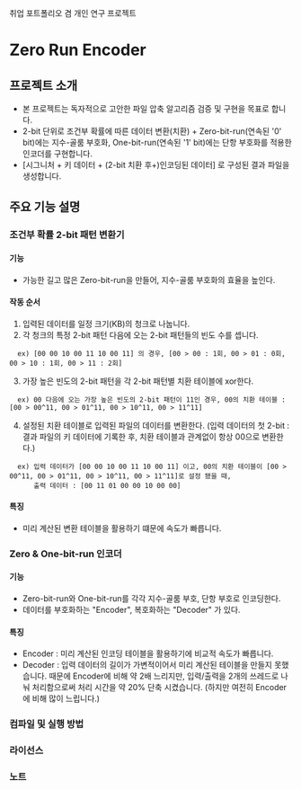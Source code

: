 취업 포트폴리오 겸 개인 연구 프로젝트

# Zero Run Encoder
## 프로젝트 소개
- 본 프로젝트는 독자적으로 고안한 파일 압축 알고리즘 검증 및 구현을 목표로 합니다.
- 2-bit 단위로 조건부 확률에 따른 데이터 변환(치환) + Zero-bit-run(연속된 '0' bit)에는 지수-골룸 부호화, One-bit-run(연속된 '1' bit)에는 단항 부호화를 적용한 인코더를 구현합니다.
- [시그니처 + 키 데이터 + (2-bit 치환 후+)인코딩된 데이터] 로 구성된 결과 파일을 생성합니다.

## 주요 기능 설명
### 조건부 확률 2-bit 패턴 변환기
#### 기능
- 가능한 길고 많은 Zero-bit-run을 만들어, 지수-골룸 부호화의 효율을 높인다.
#### 작동 순서
1. 입력된 데이터를 일정 크기(KB)의 청크로 나눕니다.
2. 각 청크의 특정 2-bit 패턴 다음에 오는 2-bit 패턴들의 빈도 수를 셉니다.
```
  ex) [00 00 10 00 11 10 00 11] 의 경우, [00 > 00 : 1회, 00 > 01 : 0회, 00 > 10 : 1회, 00 > 11 : 2회]    
```
3. 가장 높은 빈도의 2-bit 패턴을 각 2-bit 패턴별 치환 테이블에 xor한다.
```
  ex) 00 다음에 오는 가장 높은 빈도의 2-bit 패턴이 11인 경우, 00의 치환 테이블 : [00 > 00^11, 00 > 01^11, 00 > 10^11, 00 > 11^11]    
```
4. 설정된 치환 테이블로 입력된 파일의 데이터를 변환한다. (입력 데이터의 첫 2-bit : 결과 파일의 키 데이터에 기록한 후, 치환 테이블과 관계없이 항상 00으로 변환한다.)
```
  ex) 입력 데이터가 [00 00 10 00 11 10 00 11] 이고, 00의 치환 테이블이 [00 > 00^11, 00 > 01^11, 00 > 10^11, 00 > 11^11]로 설정 됐을 때,
      출력 데이터 : [00 11 01 00 00 10 00 00]
```
#### 특징
- 미리 계산된 변환 테이블을 활용하기 떄문에 속도가 빠릅니다.

### Zero & One-bit-run 인코더
#### 기능
- Zero-bit-run와 One-bit-run를 각각 지수-골룸 부호, 단항 부호로 인코딩한다.
- 데이터를 부호화하는 "Encoder", 복호화하는 "Decoder" 가 있다.
#### 특징
- Encoder : 미리 계산된 인코딩 테이블을 활용하기에 비교적 속도가 빠릅니다.
- Decoder : 입력 데이터의 길이가 가변적이어서 미리 계산된 테이블을 만들지 못했습니다. 때문에 Encoder에 비해 약 2배 느리지만, 입력/출력을 2개의 쓰레드로 나눠 처리함으로써 처리 시간을 약 20% 단축 시켰습니다. (하지만 여전히 Encoder에 비해 많이 느립니다.)

### 컴파일 및 실행 방법

### 라이선스

### 노트
